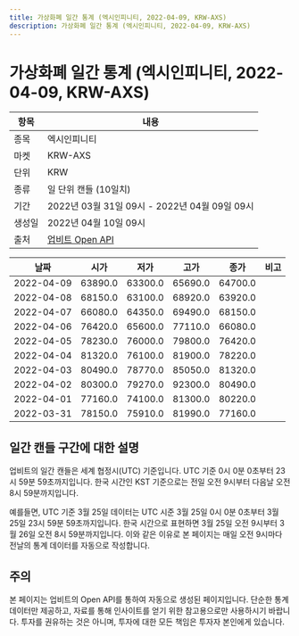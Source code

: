 ```yaml
---
title: 가상화폐 일간 통계 (엑시인피니티, 2022-04-09, KRW-AXS)
description: 가상화폐 일간 통계 (엑시인피니티, 2022-04-09, KRW-AXS)
---
```



가상화폐 일간 통계 (엑시인피니티, 2022-04-09, KRW-AXS)
===

|항목|내용|
|--|--|
|종목|엑시인피니티|
|마켓|KRW-AXS|
|단위|KRW|
|종류|일 단위 캔들 (10일치)|
|기간|2022년 03월 31일 09시 - 2022년 04월 09일 09시|
|생성일|2022년 04월 10일 09시|
|출처|[업비트 Open API](https://docs.upbit.com)|


|날짜|시가|저가|고가|종가|비고|
|--|--|--|--|--|--|
|2022-04-09|63890.0|63300.0|65690.0|64700.0|    |
|2022-04-08|68150.0|63100.0|68920.0|63920.0|    |
|2022-04-07|66080.0|64350.0|69490.0|68150.0|    |
|2022-04-06|76420.0|65600.0|77110.0|66080.0|    |
|2022-04-05|78230.0|76000.0|79800.0|76420.0|    |
|2022-04-04|81320.0|76100.0|81900.0|78220.0|    |
|2022-04-03|80490.0|78770.0|85050.0|81320.0|    |
|2022-04-02|80300.0|79270.0|92300.0|80490.0|    |
|2022-04-01|77160.0|74100.0|81300.0|80220.0|    |
|2022-03-31|78150.0|75910.0|81990.0|77160.0|    |


일간 캔들 구간에 대한 설명
---


업비트의 일간 캔들은 세계 협정시(UTC) 기준입니다. 
UTC 기준 0시 0분 0초부터 23시 59분 59초까지입니다. 
한국 시간인 KST 기준으로는 전일 오전 9시부터 다음날 오전 8시 59분까지입니다. 


예를들면, UTC 기준 3월 25일 데이터는 UTC 시준 3월 25일 0시 0분 0초부터 3월 25일 23시 59분 59초까지입니다. 
한국 시간으로 표현하면 3월 25일 오전 9시부터 3월 26일 오전 8시 59분까지입니다. 
이와 같은 이유로 본 페이지는 매일 오전 9시마다 전날의 통계 데이터를 자동으로 작성합니다. 


주의
---


본 페이지는 업비트의 Open API를 통하여 자동으로 생성된 페이지입니다. 
단순한 통계 데이터만 제공하고, 자료를 통해 인사이트를 얻기 위한 참고용으로만 사용하시기 바랍니다. 
투자를 권유하는 것은 아니며, 투자에 대한 모든 책임은 투자자 본인에게 있습니다. 
